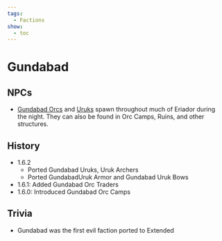 ```yaml
---
tags:
  - Factions
show:
  - toc
---
```


####

# Gundabad

## NPCs
- [Gundabad Orcs](/Extended-Wiki/wiki/Gundabad_Orc) and [Uruks](/Extended-Wiki/wiki/Gundabad_Uruk) spawn throughout much of Eriador during the night. They can also be found in Orc Camps, Ruins, and other structures.

## History
- 1.6.2
    - Ported Gundabad Uruks, Uruk Archers
    - Ported GundabadUruk Armor and Gundabad Uruk Bows
- 1.6.1: Added Gundabad Orc Traders
- 1.6.0: Introduced Gundabad Orc Camps

## Trivia

- Gundabad was the first evil faction ported to Extended